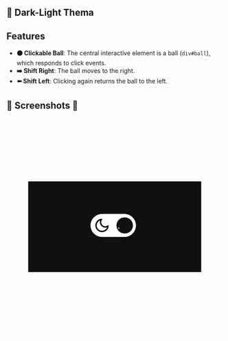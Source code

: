 ## 🎨 Dark-Light Thema



## Features

- **⚫ Clickable Ball**: The central interactive element is a ball (`div#ball`), which responds to click events.
- **➡️ Shift Right**: The ball moves to the right.
- **⬅️ Shift Left**: Clicking again returns the ball to the left.


## 📸 Screenshots 📸
![](thema.gif)
